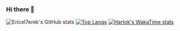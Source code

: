 ### Hi there 👋

<!--
**Ericel7erek/Ericel7erek** is a ✨ _special_ ✨ repository because its `README.md` (this file) appears on your GitHub profile.

Here are some ideas to get you started:

- 🔭 I’m currently working on ...
- 🌱 I’m currently learning ...
- 👯 I’m looking to collaborate on ...
- 🤔 I’m looking for help with ...
- 💬 Ask me about ...
- 📫 How to reach me: ...
- 😄 Pronouns: ...
- ⚡ Fun fact: ...
-->


![Ericel7erek's GitHub stats](https://github-readme-stats.vercel.app/api?username=Ericel7erek&show_icons=true&theme=transparent)
[![Top Langs](https://github-readme-stats.vercel.app/api/top-langs/?username=Ericel7erek&layout=pie)](https://github.com/Ericel7erek/github-readme-stats)
[![Harlok's WakaTime stats](https://github-readme-stats.vercel.app/api/wakatime?username=Ericel7erek)](https://github.com/Ericel7erek/github-readme-stats)
